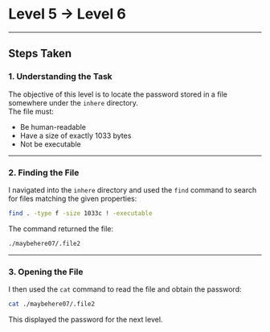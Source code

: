 # Level 5 → Level 6

---

## Steps Taken

### 1. Understanding the Task
The objective of this level is to locate the password stored in a file somewhere under the `inhere` directory.  
The file must:  
- Be human-readable  
- Have a size of exactly 1033 bytes  
- Not be executable

---

### 2. Finding the File
I navigated into the `inhere` directory and used the `find` command to search for files matching the given properties:

```bash
find . -type f -size 1033c ! -executable
```

The command returned the file:

```bash
./maybehere07/.file2
```

---

### 3. Opening the File
I then used the `cat` command to read the file and obtain the password:

```bash
cat ./maybehere07/.file2
```

This displayed the password for the next level.
